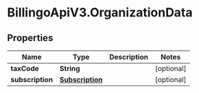 # BillingoApiV3.OrganizationData

## Properties
Name | Type | Description | Notes
------------ | ------------- | ------------- | -------------
**taxCode** | **String** |  | [optional] 
**subscription** | [**Subscription**](Subscription.md) |  | [optional] 
